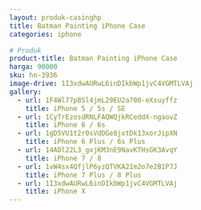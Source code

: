 ```yaml
---
layout: produk-casinghp
title: Batman Painting iPhone Case
categories: iphone

# Produk
product-title: Batman Painting iPhone Case
harga: 90000
sku: hn-3936
image-drive: 1I3xdwAURwL6inDIkbWp1jvC4VGMTLVAj
gallery:
  - url: 1F4Wl77pBSl4jmL29EU2a700-eXsuyffz
    title: iPhone 5 / 5s / SE
  - url: 1CyTrEzosdRNLFAQWQjkRCeddX-ngaovZ
    title: iPhone 6 / 6s
  - url: 1gD5VU1t2r0sVdDGe8jxtDk13xorJipXN
    title: iPhone 6 Plus / 6s Plus
  - url: 14ADl22L3_gxjKM3nE9NavKTHsGK3AvqY
    title: iPhone 7 / 8
  - url: 1vW4sx4QfjlP6yzQTVKA21m2o7e2B1P7J
    title: iPhone 7 Plus / 8 Plus
  - url: 1I3xdwAURwL6inDIkbWp1jvC4VGMTLVAj
    title: iPhone X
---
```

